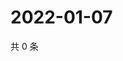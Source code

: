 # 2022-01-07

共 0 条

<!-- BEGIN WEIBO -->
<!-- 最后更新时间 Fri Jan 07 2022 10:05:37 GMT+0800 (China Standard Time) -->

<!-- END WEIBO -->
